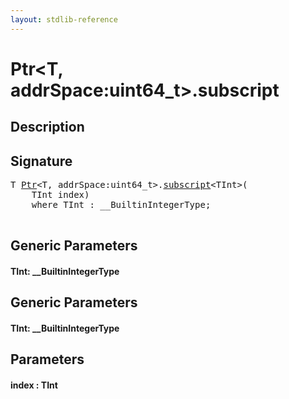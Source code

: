 ```yaml
---
layout: stdlib-reference
---
```


# Ptr\<T, addrSpace:uint64\_t\>\.subscript

## Description





## Signature 

<pre>
<span class="code_type">T</span> <a href="/stdlib-reference/types/Ptr/index" class="code_type">Ptr</a>&lt;<span class="code_type">T</span>, addrSpace:uint64_t&gt;.<a href="/stdlib-reference/types/Ptr/subscript">subscript</a>&lt;TInt&gt;(
    TInt <span class='code_param'>index</span>)
    <span class='code_keyword'>where</span> TInt : __BuiltinIntegerType;

</pre>

## Generic Parameters

#### TInt: \_\_BuiltinIntegerType

## Generic Parameters

#### TInt: \_\_BuiltinIntegerType

## Parameters

#### index  : TInt


